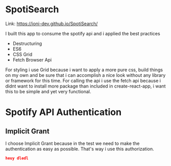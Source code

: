 # SpotiSearch

Link:
https://ioni-dev.github.io/SpotiSearch/

I built this app to consume the spotify api and i applied the best practices

- Destructuring
- ES6
- CSS Grid
- Fetch Browser Api

For styling i use Grid because i want to apply a more pure css, build things on my own and be sure that i can accomplish 
a nice look without any library or framework for this time. For calling the api i use the fetch api because i didnt want to install more package than included in create-react-app,
i want this to be simple and yet very functional.

# Spotify API Authentication
## Implicit Grant

I choose Implicit Grant	because in the test we need to make the authentication as easy as possible. 
That's way i use this authorization.

```theme
heuy dledl
